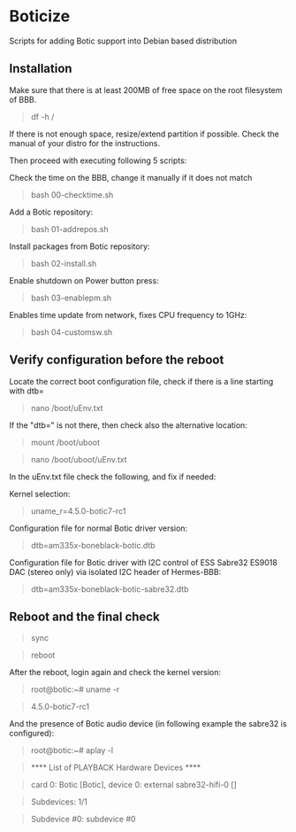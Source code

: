 # Boticize
Scripts for adding Botic support into Debian based distribution

## Installation

Make sure that there is at least 200MB of free space on the root filesystem of BBB.

> df -h /

If there is not enough space, resize/extend partition if possible. Check the manual of your distro for the instructions.

Then proceed with executing following 5 scripts:

Check the time on the BBB, change it manually if it does not match

> bash 00-checktime.sh

Add a Botic repository:

> bash 01-addrepos.sh

Install packages from Botic repository:

> bash 02-install.sh

Enable shutdown on Power button press:

> bash 03-enablepm.sh

Enables time update from network, fixes CPU frequency to 1GHz:

> bash 04-customsw.sh

## Verify configuration before the reboot

Locate the correct boot configuration file, check if there is a line starting with dtb=

> nano /boot/uEnv.txt

If the "dtb=" is not there, then check also the alternative location:

> mount /boot/uboot

> nano /boot/uboot/uEnv.txt

In the uEnv.txt file check the following, and fix if needed:

Kernel selection:

> uname_r=4.5.0-botic7-rc1

Configuration file for normal Botic driver version:

> dtb=am335x-boneblack-botic.dtb

 Configuration file for Botic driver with I2C control of ESS Sabre32 ES9018 DAC (stereo only) via isolated I2C header of Hermes-BBB:

> dtb=am335x-boneblack-botic-sabre32.dtb

## Reboot and the final check

> sync

> reboot

After the reboot, login again and check the kernel version:

> root@botic:~# uname -r

> 4.5.0-botic7-rc1

And the presence of Botic audio device (in following example the sabre32 is configured):

> root@botic:~# aplay -l

> **** List of PLAYBACK Hardware Devices ****

> card 0: Botic [Botic], device 0: external sabre32-hifi-0 []

>   Subdevices: 1/1

>   Subdevice #0: subdevice #0
